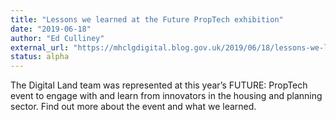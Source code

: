 ```yaml
---
title: "Lessons we learned at the Future PropTech exhibition"
date: "2019-06-18"
author: "Ed Culliney"
external_url: "https://mhclgdigital.blog.gov.uk/2019/06/18/lessons-we-learned-at-the-future-proptech-exhibition/"
status: alpha
---
```


The Digital Land team was represented at this year’s FUTURE: PropTech event to engage with and learn from innovators in the housing and planning sector. Find out more about the event and what we learned.

